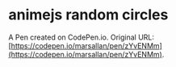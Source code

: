 # animejs random circles

A Pen created on CodePen.io. Original URL: [https://codepen.io/marsallan/pen/zYvENMm](https://codepen.io/marsallan/pen/zYvENMm).


